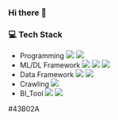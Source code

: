 ### Hi there 👋

<!--
**HanbinKim1004/HanbinKim1004** is a ✨ _special_ ✨ repository because its `README.md` (this file) appears on your GitHub profile.

Here are some ideas to get you started:

- 🔭 I’m currently working on ...
- 🌱 I’m currently learning ...
- 👯 I’m looking to collaborate on ...
- 🤔 I’m looking for help with ...
- 💬 Ask me about ...
- 📫 How to reach me: ...
- 😄 Pronouns: ...
- ⚡ Fun fact: ...
-->

### 💻 Tech Stack

- Programming <img src="https://img.shields.io/badge/python-3776AB?style=for-the-badge&logo=python&logoColor=white"> <img src="https://img.shields.io/badge/MySQL-4479A1?style=for-the-badge&logo=MySQL&logoColor=white"> 
- ML/DL Framework <img src="https://img.shields.io/badge/pytorch-EE4C2C?style=for-the-badge&logo=Pytorch&logoColor=white"> <img src="https://img.shields.io/badge/tensorflow-FF6F00?style=for-the-badge&logo=Tensorflow&logoColor=white"> <img src="https://img.shields.io/badge/scikit_learn-F7931E?style=for-the-badge&logo=scikit-learn&logoColor=white"> 
- Data Framework <img src="https://img.shields.io/badge/pandas-150458?style=for-the-badge&logo=Pandas&logoColor=white"> <img src="https://img.shields.io/badge/numpy-013243?style=for-the-badge&logo=numpy&logoColor=white"> 
- Crawling <img src="https://img.shields.io/badge/selenium-43B02A?style=for-the-badge&logo=selenium&logoColor=white"> 
- BI_Tool <img src="https://img.shields.io/badge/Tableau-E97627?style=for-the-badge&logo=Tableau&logoColor=white"> <img src="https://img.shields.io/badge/Amplitude-E97627?style=for-the-badge&logo=Amplitude&logoColor=white"> 


#43B02A

